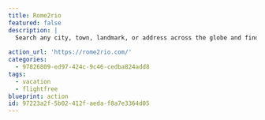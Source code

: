 ```yaml
---
title: Rome2rio
featured: false
description: |
  Search any city, town, landmark, or address across the globe and find a whole bunch of different ways to get there. Rome2rio is pretty insistent on showing you flights, but it can help you find bus and train combinations to get from Lison to Azerbaijan if that's a trip you need to do.
  
action_url: 'https://rome2rio.com/'
categories:
  - 97826809-ed97-424c-9c46-cedba824add8
tags:
  - vacation
  - flightfree
blueprint: action
id: 97223a2f-5b02-412f-aeda-f8a7e3364d05
---
```


